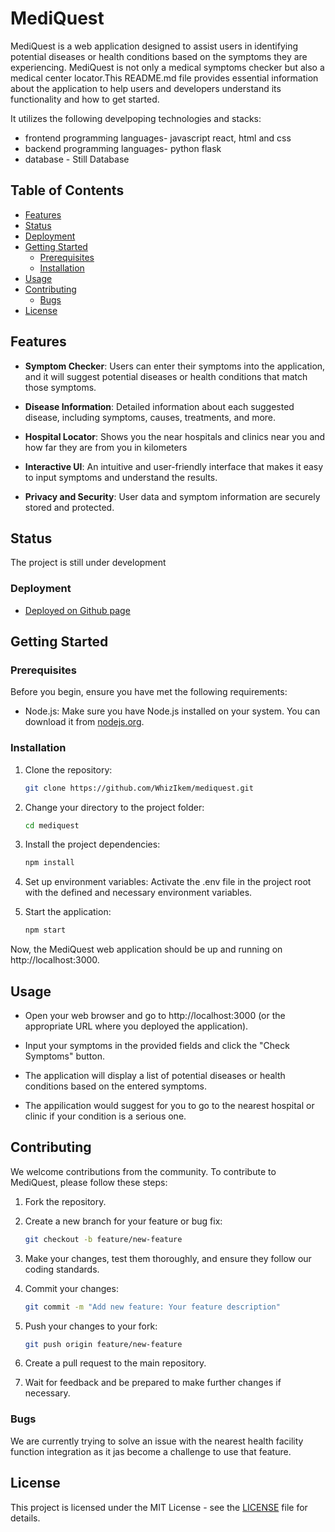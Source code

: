 # MediQuest

MediQuest is a web application designed to assist users in identifying potential diseases or health conditions based on the symptoms they are experiencing. MediQuest is not only a medical symptoms checker but also a medical center locator.This README.md file provides essential information about the application to help users and developers understand its functionality and how to get started. 

It utilizes the following develpoping technologies and stacks:
- 	frontend programming languages- javascript react, html and css
- 	backend programming languages- python flask
- 	database - Still Database

## Table of Contents

- [Features](#features)
- [Status](#status)
- [Deployment](#deployment)
- [Getting Started](#getting-started)
  - [Prerequisites](#prerequisites)
  - [Installation](#installation)
- [Usage](#usage)
- [Contributing](#contributing)
	- [Bugs](#bugs)
- [License](#license)

## Features

- **Symptom Checker**: Users can enter their symptoms into the application, and it will suggest potential diseases or health conditions that match those symptoms.

- **Disease Information**: Detailed information about each suggested disease, including symptoms, causes, treatments, and more.

- **Hospital Locator**: Shows you the near hospitals and clinics near you and how far they are from you in kilometers

- **Interactive UI**: An intuitive and user-friendly interface that makes it easy to input symptoms and understand the results.

- **Privacy and Security**: User data and symptom information are securely stored and protected.

## Status
The project is still under development

### Deployment
- [Deployed on Github page](https://whizikem.github.io/mediquest/)

## Getting Started

### Prerequisites

Before you begin, ensure you have met the following requirements:

- Node.js: Make sure you have Node.js installed on your system. You can download it from [nodejs.org](https://nodejs.org/).

### Installation

1. Clone the repository:

   ```bash
   git clone https://github.com/WhizIkem/mediquest.git

2. Change your directory to the project folder:
	```bash
	cd mediquest

3. Install the project dependencies:
	```bash
	npm install

4. Set up environment variables: 
Activate the .env file in the project root with the defined and necessary environment variables. 

5. Start the application:
	```bash
	npm start

Now, the MediQuest web application should be up and running on http://localhost:3000.

## Usage

- Open your web browser and go to http://localhost:3000 (or the appropriate URL where you deployed the application).

- Input your symptoms in the provided fields and click the "Check Symptoms" button.

- The application will display a list of potential diseases or health conditions based on the entered symptoms.

- The appilication would suggest for you to go to the nearest hospital or clinic if your condition is a serious one.

## Contributing

We welcome contributions from the community. To contribute to MediQuest, please follow these steps:

1. Fork the repository.

2. Create a new branch for your feature or bug fix:

   ```bash
   git checkout -b feature/new-feature

3. Make your changes, test them thoroughly, and ensure they follow our coding standards.

4. Commit your changes:
	```bash
	git commit -m "Add new feature: Your feature description"

5. Push your changes to your fork:
	```bash
	git push origin feature/new-feature

6. Create a pull request to the main repository.

7. Wait for feedback and be prepared to make further changes if necessary.

### Bugs
We are currently trying to solve an issue with the nearest health facility function integration as it jas become a challenge to use that feature.

## License
This project is licensed under the MIT License - see the [LICENSE](/LICENSE) file for details.
